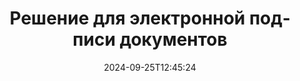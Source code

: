 ---
############################# Static ############################
layout: "family"
date:  2024-09-25T12:45:24
draft: false

product: "Signature"
product_tag: "signature"

lang: ru

############################# Head ############################
head_title: "C# .NET, Java, приложения для цифровой подписи Node.js"
head_description: "Интегрируйте электронные подписи в приложения .NET, Java или Node.js с помощью GroupDocs.Signature. Подписывайте популярные форматы деловых документов."

############################# Header ############################
title: "Решение для электронной подписи документов"
description:  |
  Подписывайте цифровые документы и изображения на любой платформе, используя наши гибкие API и решения на базе приложений для программистов и конечных пользователей.

  Найдите и измените ранее добавленные подписи, используя расширенные методы.

  Защитите документы от изменений с помощью цифровых сертификатов и контролируйте скрытые метаданные.

############################# Supported Platforms ###############################
supported_platforms:
  enable: true
  head_title: "Выберите свою платформу"
  title: "Независимость от платформы"
  description: "Библиотека GroupDocs.Signature поддерживает следующие операционные системы и платформы:"
  details_link_title: "Узнать больше"

  items:
    # items loop
    - title: ".NET"
      description: GroupDocs.Signature .NET 
      color: "blue"
      tag: "net"
      link: "/signature/net/"
      features_link: "https://docs.groupdocs.com/signature/net/system-requirements/"
      features:
          # features loop
          - rows: "3"
            content: |
                    .NET Framework 4.6.2 or higher <br> .NET Core 3.0 or higher <br> .NET 6.0 or higher
      
          # features loop
          - rows: "4"
            content: |
                    Windows <br> Linux <br> Mac OS <br> Microsoft Azure
      
          # features loop
          - rows: "3"
            content: |
                    Microsoft Visual Studio <br> JetBrains Rider <br> Microsoft Visual Code
      
          # features loop
          - rows: "1"
            content: |
                    60+ file formats
      

    # items loop
    - title: "Java"
      description: GroupDocs.Signature Java
      color: "red"
      tag: "java"
      link: "/signature/java/"
      features_link: "https://docs.groupdocs.com/signature/java/system-requirements/"
      features:
          # features loop
          - rows: "3"
            content: |
                    Java 8 or higher
      
          # features loop
          - rows: "4"
            content: |
                    Windows <br> Linux <br> Mac OS
      
          # features loop
          - rows: "3"
            content: |
                    IntelliJ IDEA <br> Eclipse <br> NetBeans
      
          # features loop
          - rows: "1"
            content: |
                    60+ file formats

    # items loop
    - title: "Node.js"
      description: GroupDocs.Signature Node.js
      color: "green"
      tag: "nodejs-java"
      link: "/signature/nodejs-java/"
      features_link: "https://docs.groupdocs.com/signature/"
      features:
          # features loop
          - rows: "3"
            content: |
                    Node.js 16+ and J2SE 8.0 (1.8)+
      
          # features loop
          - rows: "4"
            content: |
                    Windows <br> Linux <br> Mac OS
      
          # features loop
          - rows: "3"
            content: |
                    Atom <br> Visual Studio Code <br> Любой другой текстовый редактор
      
          # features loop
          - rows: "1"
            content: |
                    60+ file formats

    # items loop
    - title: "Python"
      description: GroupDocs.Signature Python
      color: "yellow"
      tag: "python-net"
      link: "/signature/python-net/"
      features_link: "https://docs.groupdocs.com/signature/"
      features:
          # features loop
          - rows: "3"
            content: |
                    Python 3.9+ and .Net 6+
      
          # features loop
          - rows: "4"
            content: |
                    Windows <br> Linux <br> Mac OS
      
          # features loop
          - rows: "3"
            content: |
                    IDLE <br> PyCharm <br> Visual Studio Code
      
          # features loop
          - rows: "1"
            content: |
                    60+ file formats

############################# Features ###############################
features:
  enable: true
  title: "Основные функции GroupDocs.Signature"
  description: "Наше решение предназначено для добавления различных типов подписей к популярным форматам документов и файлов. Легко обогатите свои бизнес-процессы."

  items:
    # items loop
    - icon: "additional"
      title: "Дополните свои данные подписями"
      content: "Добавляйте текст, изображения, водяные знаки и т. д. в свои деловые документы."

    # items loop
    - icon: "protect"
      title: "Защитите содержимое документов"
      content: "Запретите изменение документа, запечатав его цифровым сертификатом."

    # items loop
    - icon: "search"
      title: "Добавляйте скрытые данные и штрих-коды"
      content: "Используйте метаданные для хранения невидимой информации или размещайте на страницах собственные штрих-коды."

    # items loop
    - icon: "manipulate"
      title: "Манипулировать подписями"
      content: "Найдите, обновите или удалите все подписи, добавленные ранее."

############################# Code samples ############################
code_samples:
  enable: true
  title: "Защитите свои файлы с помощью подписей"
  description: "Примеры кода GroupDocs.Signature"
  items:
    # code sample loop
    - title: "Сгенерируйте и добавьте QR-код"
      content: |
       GroupDocs.Signature позволяет нам генерировать и добавлять QR-коды в документы поддерживаемых форматов. Укажите путь к документу, который необходимо подписать, и настройте нужные текстовые и визуальные параметры QR-кода. Вы можете поместить сгенерированное изображение QR-кода в любую область любой страницы документа.
      samples:
        - language: "C#"
          color: "blue"
          content: |
            ```csharp {style=abap}   
            // Укажите документ для подписания
            using (Signature signature = new Signature("source.docx"))
            {
                // Создать варианты подписи QR-кода
                QrCodeSignOptions options = new QrCodeSignOptions("JohnSmith")
                {
                    // Установите параметры QR-кода
                    EncodeType = QrCodeTypes.QR,
                    Left = 50,
                    Top = 150,
                };

                // Подпишите и сохраните обработанный файл
                SignResult result = signature.Sign("result.docx", options);
            }
            ```
        - language: "Java"
          color: "red"
          content: |
            ```java {style=abap}   
            // Укажите документ для подписания
            Signature signature = new Signature("source.docx");

            // Создать варианты подписи QR-кода
            QrCodeSignOptions options = new QrCodeSignOptions("JohnSmith");

            // Установите параметры QR-кода
            options.setEncodeType(QrCodeTypes.QR);
            options.setLeft(50);
            options.setTop(100);

            // Подпишите и сохраните обработанный файл
            signature.sign("result.docx", options);
            ```
        - language: "TypeScript"
          color: "green"
          content: |
            ```javascript {style=abap}  
            const signatureLib = require('@groupdocs/groupdocs.signature')

            // Укажите документ для подписания
            const signature = new signatureLib.Signature('source.docx');

            // Создать варианты подписи QR-кода
            const options = new signatureLib.QrCodeSignOptions('JohnSmith');

            // Установите параметры QR-кода
            options.setEncodeType(signatureLib.QrCodeTypes.QR);
            options.setLeft(50);
            options.setTop(100);

            // Подпишите и сохраните обработанный файл
            signature.sign('result.docx', options);
            ```
        - language: "Python"
          color: "yellow"
          content: |
            ```python {style=abap}  
            import groupdocs.signature as sg

            def run():

                # Укажите документ для подписания
                with sg.Signature('source.docx') as signature:

                    # Создать варианты подписи QR-кода
                    options = sg.QrCodeSignOptions('JohnSmith')

                    # Установите параметры QR-кода
                    options.setEncodeType(sg.QrCodeTypes.QR)
                    options.setLeft(50)
                    options.setTop(100)

                    # Подпишите и сохраните обработанный файл
                    signature.sign('result.docx', options)
            ```

############################# Supported Formats ###############################
formats:
  enable: true
  title: "Поддерживается более 60 форматов файлов"
  description: "GroupDocs.Signature поддерживает практически все популярные форматы файлов"

############################# Metrics ###############################
metrics:
  enable: true
  title: "Статистические данные нашей библиотеки"
  description: "Изучите ключевые показатели продукта, чтобы получить представление о наших достижениях, влиянии и росте"

  items:
    # items loop
    - number: "50+"
      title: "Поддерживаемые форматы"
      content: "Подписание более 60 самых популярных форматов бизнес-файлов."

    # items loop
    - number: "500k"
      title: "Загрузки NuGet"
      content: "GroupDocs.Signature для .NET — популярная библиотека, которую на NuGet скачали более 550 000 раз."

    # items loop
    - number: "15k"
      title: "Загрузки Maven"
      content: "Разработчики Java загрузили GroupDocs.Signature на Maven более 15 тысяч раз."

    # items loop
    - number: "140+"
      title: "Счастливые клиенты"
      content: "Отдельные разработчики и ведущие компании по всему миру используют наши продукты для создания инновационных решений."


############################# Customers ###############################
customers:
  enable: true
  title: "Наши счастливые клиенты"
  description: "Библиотеки GroupDocs используются всемирно известными и выдающимися брендами по всему миру"

  items:
    # items loop
    - title: "BenQ Corporation"
      logo: "benq"
      
    # items loop
    - title: "Nasdaq Stock Market"
      logo: "nasdaq"
      
    # items loop
    - title: "AT&T Inc."
      logo: "att"
      
    # items loop
    - title: "Customer logo AstraZeneca"
      logo: "astrazeneca"
      
    # items loop
    - title: "Central Bank of Argentina"
      logo: "argentinacentralbank"
      
    # items loop
    - title: "Roche Holding AG"
      logo: "roche"
      
    # items loop
    - title: "Capita"
      logo: "capita"
      
    # items loop
    - title: "Axa S.A."
      logo: "axa"
      
    # items loop
    - title: "Instructure Inc."
      logo: "instructure"
      
    # items loop
    - title: "Wipro"
      logo: "wipro"


############################# Actions ###############################
actions:
  enable: true
  title: "Готовы начать?"
  description: "Попробуйте функции GroupDocs.Signature бесплатно на своей платформе."

  items:
    # items loop
    - title: ".NET"
      color: "blue"
      link: "/signature/net/"

    # items loop
    - title: "Java"
      color: "red"
      link: "/signature/java/"

    # items loop
    - title: "Node.js"
      color: "green"
      link: "/signature/nodejs-java/"      

############################# FAQ ###############################
faq:
  enable: true
  title: "Часто задаваемые вопросы"
  description: "Изучите наши часто задаваемые вопросы"

  items:
    # items loop
    - question: "Нужна ли GroupDocs.Signature внешняя библиотека для подписи документов?"
      answer: "Нет, GroupDocs.Signature работает независимо. Нет сторонних зависимостей, таких как Adobe Acrobat, Microsoft Office и т. д."

    # items loop
    - question: "Можно ли протестировать функции GroupDocs.Signature перед покупкой?"
      answer: "Абсолютно! GroupDocs.Signature предлагает бесплатную пробную версию. Установите его и изучите его возможности. Обратите внимание, что пробные версии добавляют к вашим документам «пробные значки» и обрабатывают только первые три страницы. Чтобы получить все возможности, получите бесплатную 30-дневную временную лицензию для доступа ко всем функциям. Подробности см. в разделе [временная лицензия](https://purchase.groupdocs.com/temporary-license/)."

    # items loop
    - question: "Какие типы лицензий предоставляются?"
      answer: "Ищете лицензию GroupDocs.Signature? Мы предлагаем различные варианты с учетом ваших потребностей. Выбирайте в зависимости от размера команды, места развертывания (отдельный офис или удаленные рабочие места), а также того, требует ли распространение среди конечных пользователей совместного использования SDK/API с клиентами. Альтернативно, выберите ежемесячную лицензию на использование с тарифными планами — платите только за то, что вы используете. Найдите наиболее подходящий вариант в разделе [pricing](https://purchase.groupdocs.com/pricing/signature/net/)."

############################# Cloud Links ###############################
cloud_links:
  enable: true
  title: "GroupDocs.Signature API с низким кодом"
  description: "Подписывайте файлы с помощью своего приложения через наш облачный REST API."
  
  items:
    # items loop
    - title: "GroupDocs.Signature Cloud for cURL"
      content: "Используйте cURL RESTful API для проставления подписей в файлах PDF, Word, Excel, PowerPoint, JPEG и многих других форматах."
      icon: "groupdocs_signature-for-curl"
      link: "https://products.groupdocs.cloud/signature/curl"

    # items loop
    - title: "GroupDocs.Signature Cloud for .NET"
      content: "Расширьте возможности своих .NET-приложений, подписав документы с помощью Cloud SDK. Защитите деловые документы по-своему."
      icon: "groupdocs_signature-for-net"
      link: "https://products.groupdocs.cloud/signature/net"

    # items loop
    - title: "GroupDocs.Signature Cloud for Java"
      content: "GroupDocs.Signature SDK предоставляет вашим Java-приложениям доступ к различным возможностям подписи любых файлов."
      icon: "groupdocs_signature-for-java"
      link: "https://products.groupdocs.cloud/signature/java"

############################# App links ###############################
app_links:
  enable: true
  title: "Веб-приложения GroupDocs.Signature"
  description: "GroupDocs.Signature представляет бесплатное веб-приложение, с помощью которого вы можете подписывать документы. Более 60 популярных форматов файлов можно БЕСПЛАТНО подписать через ваш любимый браузер."

  items:
    # items loop
    - title: "GroupDocs.Signature Total"
      content: "Онлайн-инструмент для постановки подписей на документах с любого устройства."
      icon: "groupdocs_watermark-app"
      link: "https://products.groupdocs.app/signature/total"

    # items loop
    - title: "GroupDocs.Signature DOCX"
      content: "Подпишите MS Word DOCX онлайн."
      icon: "groupdocs_words-app"
      link: "https://products.groupdocs.app/signature/docx"

    # items loop
    - title: "GroupDocs.Signature PDF"
      content: "Защитите PDF-документы онлайн."
      icon: "groupdocs_pdf-app"
      link: "https://products.groupdocs.app/signature/pdf"


      


---
